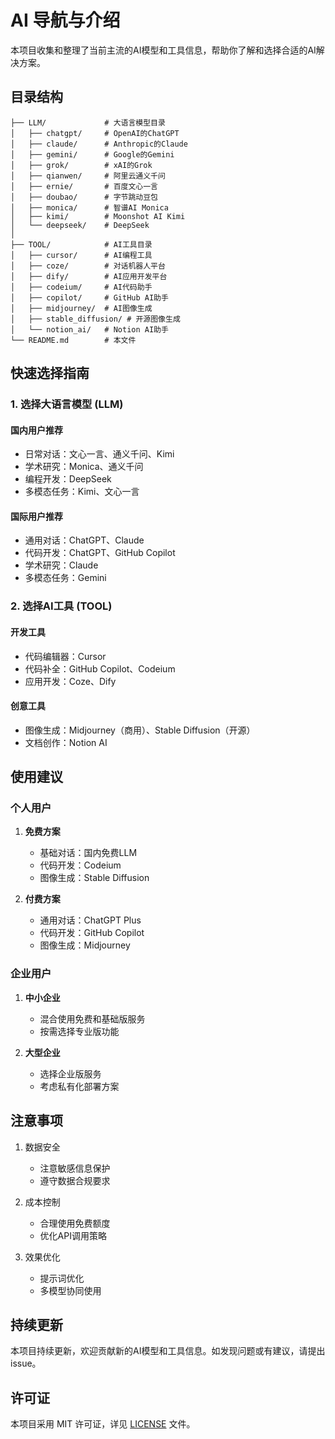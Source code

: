 # AI 导航与介绍

本项目收集和整理了当前主流的AI模型和工具信息，帮助你了解和选择合适的AI解决方案。

## 目录结构
```
├── LLM/             # 大语言模型目录
│   ├── chatgpt/     # OpenAI的ChatGPT
│   ├── claude/      # Anthropic的Claude
│   ├── gemini/      # Google的Gemini
│   ├── grok/        # xAI的Grok
│   ├── qianwen/     # 阿里云通义千问
│   ├── ernie/       # 百度文心一言
│   ├── doubao/      # 字节跳动豆包
│   ├── monica/      # 智谱AI Monica
│   ├── kimi/        # Moonshot AI Kimi
│   └── deepseek/    # DeepSeek
│
├── TOOL/            # AI工具目录
│   ├── cursor/      # AI编程工具
│   ├── coze/        # 对话机器人平台
│   ├── dify/        # AI应用开发平台
│   ├── codeium/     # AI代码助手
│   ├── copilot/     # GitHub AI助手
│   ├── midjourney/  # AI图像生成
│   ├── stable_diffusion/ # 开源图像生成
│   └── notion_ai/   # Notion AI助手
└── README.md        # 本文件
```

## 快速选择指南

### 1. 选择大语言模型 (LLM)

#### 国内用户推荐
- 日常对话：文心一言、通义千问、Kimi
- 学术研究：Monica、通义千问
- 编程开发：DeepSeek
- 多模态任务：Kimi、文心一言

#### 国际用户推荐
- 通用对话：ChatGPT、Claude
- 代码开发：ChatGPT、GitHub Copilot
- 学术研究：Claude
- 多模态任务：Gemini

### 2. 选择AI工具 (TOOL)

#### 开发工具
- 代码编辑器：Cursor
- 代码补全：GitHub Copilot、Codeium
- 应用开发：Coze、Dify

#### 创意工具
- 图像生成：Midjourney（商用）、Stable Diffusion（开源）
- 文档创作：Notion AI

## 使用建议

### 个人用户
1. **免费方案**
   - 基础对话：国内免费LLM
   - 代码开发：Codeium
   - 图像生成：Stable Diffusion

2. **付费方案**
   - 通用对话：ChatGPT Plus
   - 代码开发：GitHub Copilot
   - 图像生成：Midjourney

### 企业用户
1. **中小企业**
   - 混合使用免费和基础版服务
   - 按需选择专业版功能

2. **大型企业**
   - 选择企业版服务
   - 考虑私有化部署方案

## 注意事项
1. 数据安全
   - 注意敏感信息保护
   - 遵守数据合规要求

2. 成本控制
   - 合理使用免费额度
   - 优化API调用策略

3. 效果优化
   - 提示词优化
   - 多模型协同使用

## 持续更新
本项目持续更新，欢迎贡献新的AI模型和工具信息。如发现问题或有建议，请提出issue。

## 许可证
本项目采用 MIT 许可证，详见 [LICENSE](LICENSE) 文件。
